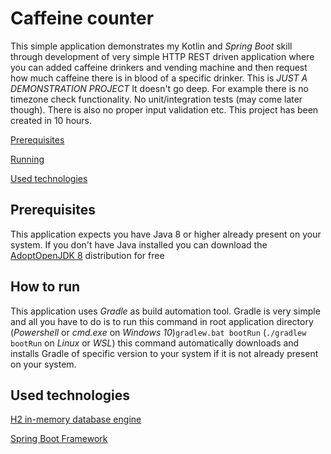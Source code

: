# Caffeine counter

This simple application demonstrates my Kotlin and _Spring Boot_ skill through development
of very simple HTTP REST driven application where you can added caffeine drinkers and vending
machine and then request how much caffeine there is in blood of a specific drinker. This is *JUST A DEMONSTRATION PROJECT*
It doesn't go deep. For example there is no timezone check functionality. No unit/integration tests (may come later though).
There is also no proper input validation etc. This project has been created in 10 hours.

[Prerequisites](#Prerequisites)

[Running](#how-to-run)

[Used technologies](#used-technologies)
## Prerequisites
This application expects you have Java 8 or higher already present on your system. If you don't have
Java installed you can download the [AdoptOpenJDK 8](https://github.com/AdoptOpenJDK/openjdk8-binaries/releases/download/jdk8u275-b01/OpenJDK8U-jdk_x64_windows_hotspot_8u275b01.msi) distribution for free

## How to run

This application uses *Gradle* as build automation tool. Gradle is very simple and all you have to do is to run this 
command in root application directory (_Powershell_ or _cmd.exe_ on _Windows 10_)`gradlew.bat bootRun` (`./gradlew bootRun` on _Linux_ or _WSL_) this command 
automatically downloads and installs Gradle of specific version to your system if it is not already present on your system.

## Used technologies
[H2 in-memory database engine](https://www.h2database.com/html/main.html)

[Spring Boot Framework](https://spring.io/projects/spring-boot)